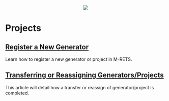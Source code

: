 <p align="center">
  <img align="center" src="https://www.mrets.org/wp-content/uploads/2019/08/mrets_logo_@2x-2.png">
</p>

# Projects

## [Register a New Generator](https://mrets.github.io/Help/projects_new_generator)
Learn how to register a new generator or project in M-RETS.

## [Transferring or Reassigning Generators/Projects](https://mrets.github.io/Help/projects_transferring_generator)
This article will detail how a transfer or reassign of generator/project is completed.
